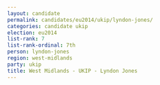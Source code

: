 ```yaml
---
layout: candidate
permalink: candidates/eu2014/ukip/lyndon-jones/
categories: candidate ukip
election: eu2014
list-rank: 7
list-rank-ordinal: 7th
person: lyndon-jones
region: west-midlands
party: ukip
title: West Midlands - UKIP - Lyndon Jones
---
```

